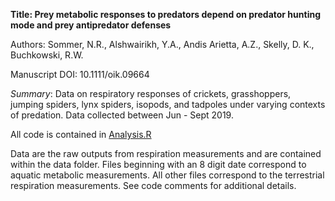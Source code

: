 __Title: Prey metabolic responses to predators depend on predator hunting mode and prey antipredator defenses__

Authors: Sommer, N.R., Alshwairikh, Y.A., Andis Arietta, A.Z., Skelly, D. K., Buchkowski, R.W.

Manuscript DOI: 10.1111/oik.09664

*Summary*: Data on respiratory responses of crickets, grasshoppers, jumping spiders, lynx spiders, isopods, and tadpoles under varying contexts of predation. Data collected between Jun - Sept 2019.

All code is contained in [Analysis.R](Analysis.R)

Data are the raw outputs from respiration measurements and are contained within the data folder. Files beginning with an 8 digit date correspond to aquatic metabolic measurements. All other files correspond to the terrestrial respiration measurements. See code comments for additional details. 

